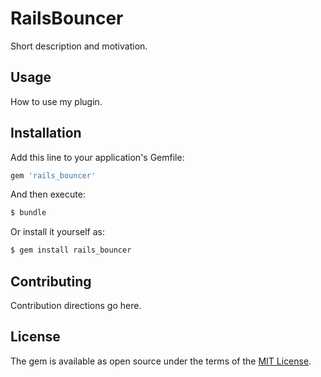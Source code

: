# RailsBouncer
Short description and motivation.

## Usage
How to use my plugin.

## Installation
Add this line to your application's Gemfile:

```ruby
gem 'rails_bouncer'
```

And then execute:
```bash
$ bundle
```

Or install it yourself as:
```bash
$ gem install rails_bouncer
```

## Contributing
Contribution directions go here.

## License
The gem is available as open source under the terms of the [MIT License](https://opensource.org/licenses/MIT).
